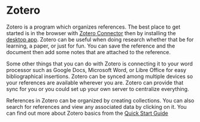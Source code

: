 # Zotero

Zotero is a program which organizes references. The best place to get started is in the browser with [Zotero Connector](https://www.zotero.org/start) then by installing the [desktop app](https://www.zotero.org/support/installation). Zotero can be useful when doing research whether that be for learning, a paper, or just for fun. You can save the reference and the document then add some notes that are attached to the reference.

Some other things that you can do with Zotero is connecting it to your word processor such as Google Docs, Microsoft Word, or Libre Office for easy bibliographical insertions. Zotero can be synced among multiple devices so your references are available wherever you are. Zotero can provide that sync for you or you could set up your own server to centralize everything.

References in Zotero can be organized by creating collections. You can also search for references and view any associated data by clicking on it. You can find out more about Zotero basics from the [Quick Start Guide](https://www.zotero.org/support/quick_start_guide)